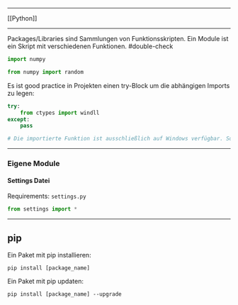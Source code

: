 ___
[[Python]]
___
Packages/Libraries sind Sammlungen von Funktionsskripten. Ein Module ist ein Skript mit verschiedenen Funktionen. #double-check 

```python
import numpy

from numpy import random
```

Es ist good practice in Projekten einen try-Block um die abhängigen Imports zu legen:

```python
try:
	from ctypes import windll
except:
	pass

# Die importierte Funktion ist ausschließlich auf Windows verfügbar. So wird zum Beipiel ein Fehler im Skript übergangen wenn das Skript auf einem Betriebssystem anders als Windows verwendet wird
```
___
### Eigene Module

#### Settings Datei
Requirements:
`settings.py`

```python
from settings import *
```

___
## pip

Ein Paket mit pip installieren:
```
pip install [package_name]
```

Ein Paket mit pip updaten:
```
pip install [package_name] --upgrade
```